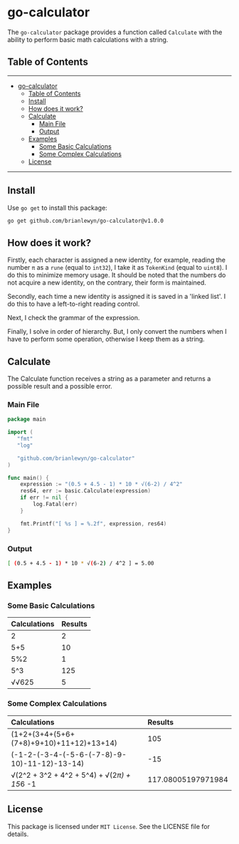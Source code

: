 # go-calculator
The `go-calculator` package provides a function called `Calculate` with the ability to perform basic math calculations with a string.

## Table of Contents
---
- [go-calculator](#go-calculator)
	- [Table of Contents](#table-of-contents)
	- [Install](#install)
	- [How does it work?](#how-does-it-work)
	- [Calculate](#calculate)
		- [Main File](#main-file)
		- [Output](#output)
	- [Examples](#examples)
		- [Some Basic Calculations](#some-basic-calculations)
		- [Some Complex Calculations](#some-complex-calculations)
	- [License](#license)
---

## Install
Use `go get` to install this package:

```sh
go get github.com/brianlewyn/go-calculator@v1.0.0
```

## How does it work?

Firstly, each character is assigned a new identity, for example, reading the number `π` as a `rune` (equal to `int32`), I take it as `TokenKind` (equal to `uint8`). I do this to minimize memory usage. It should be noted that the numbers do not acquire a new identity, on the contrary, their form is maintained.

Secondly, each time a new identity is assigned it is saved in a 'linked list'. I do this to have a left-to-right reading control.

Next, I check the grammar of the expression.

Finally, I solve in order of hierarchy. But, I only convert the numbers when I have to perform some operation, otherwise I keep them as a string.

## Calculate
The Calculate function receives a string as a parameter and returns a possible result and a possible error.

### Main File
```go
package main

import (
   "fmt"
   "log"

   "github.com/brianlewyn/go-calculator"
)

func main() {
    expression := "(0.5 + 4.5 - 1) * 10 * √(6-2) / 4^2"
    res64, err := basic.Calculate(expression)
    if err != nil {
        log.Fatal(err)
    }

	fmt.Printf("[ %s ] = %.2f", expression, res64)
}
```

### Output
```sh
[ (0.5 + 4.5 - 1) * 10 * √(6-2) / 4^2 ] = 5.00
```

## Examples

### Some Basic Calculations

| Calculations | Results |
| :----------- | :------ |
| 2            | 2       |
| 5+5          | 10      |
| 5%2          | 1       |
| 5^3          | 125     |
| √√625        | 5       |

###  Some Complex Calculations
| Calculations                                 | Results            |
| :------------------------------------------- | :----------------- |
| (1+2+(3+4+(5+6+(7+8)+9+10)+11+12)+13+14)     | 105                |
| (-1-2-(-3-4-(-5-6-(-7-8)-9-10)-11-12)-13-14) | -15                |
| √(2^2 + 3^2 + 4^2 + 5^4) + √(2*π) + 15*6 -1  | 117.08005197971984 |


## License
This package is licensed under `MIT License`. See the LICENSE file for details.